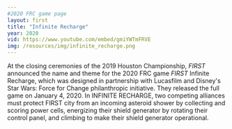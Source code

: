 ```yaml
---
#2020 FRC game page
layout: first
title: "Infinite Recharge"
year: 2020
vid: https://www.youtube.com/embed/gmiYWTmFRVE
img: /resources/img/infinite_recharge.png
---
```


At the closing ceremonies of the 2019 Houston Championship, *FIRST* announced the name and theme for the 2020 FRC game *FIRST* Infinite Recharge, which was designed in partnership with Lucasfilm and Disney's Star Wars: Force for Change philanthropic initiative. They released the full game on January 4, 2020. In INFINITE RECHARGE, two competing alliances must protect FIRST city from an incoming asteroid shower by collecting and scoring power cells, energizing their shield generator by rotating their control panel, and climbing to make their shield generator operational.